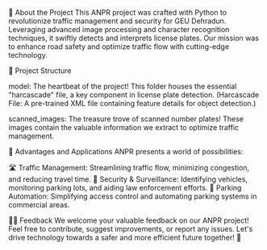 🚗 About the Project This ANPR project was crafted with Python to revolutionize traffic management and security for GEU Dehradun. Leveraging advanced image processing and character recognition techniques, it swiftly detects and interprets license plates. Our mission was to enhance road safety and optimize traffic flow with cutting-edge technology.

📂 Project Structure

model: The heartbeat of the project! This folder houses the essential "harcascade" file, a key component in license plate detection. (Harcascade File: A pre-trained XML file containing feature details for object detection.)

scanned_images: The treasure trove of scanned number plates! These images contain the valuable information we extract to optimize traffic management.

🚀 Advantages and Applications ANPR presents a world of possibilities:

🛣️ Traffic Management: Streamlining traffic flow, minimizing congestion, and reducing travel time.
🚓 Security & Surveillance: Identifying vehicles, monitoring parking lots, and aiding law enforcement efforts.
🏢 Parking Automation: Simplifying access control and automating parking systems in commercial areas.

🙏🏼 Feedback We welcome your valuable feedback on our ANPR project! Feel free to contribute, suggest improvements, or report any issues. Let's drive technology towards a safer and more efficient future together! 🌟
